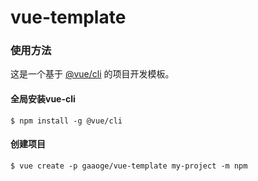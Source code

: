 # vue-template


### 使用方法

这是一个基于 [@vue/cli](https://github.com/vuejs/vue-cli) 的项目开发模板。

#### 全局安装vue-cli
``` 
$ npm install -g @vue/cli
```

#### 创建项目
``` 
$ vue create -p gaaoge/vue-template my-project -m npm
```